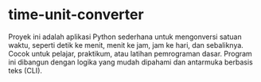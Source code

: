 # time-unit-converter
Proyek ini adalah aplikasi Python sederhana untuk mengonversi satuan waktu, seperti detik ke menit, menit ke jam, jam ke hari, dan sebaliknya. Cocok untuk pelajar, praktikum, atau latihan pemrograman dasar. Program ini dibangun dengan logika yang mudah dipahami dan antarmuka berbasis teks (CLI).
